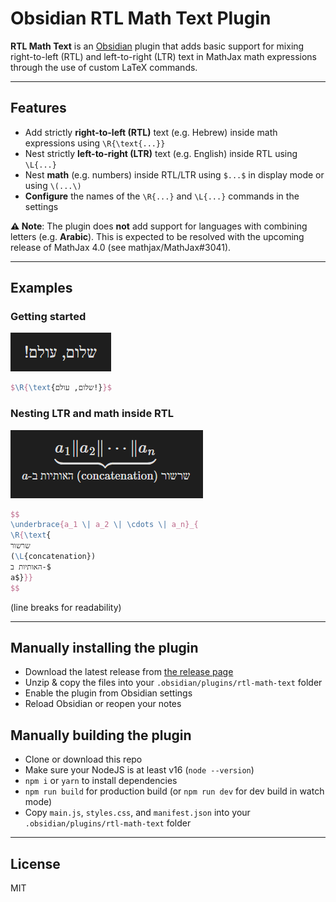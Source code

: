 # Obsidian RTL Math Text Plugin

**RTL Math Text** is an [Obsidian](https://obsidian.md) plugin that adds basic support for mixing right-to-left (RTL) and left-to-right (LTR) text in MathJax math expressions through the use of custom LaTeX commands.

---

## Features

- Add strictly **right-to-left (RTL)** text (e.g. Hebrew) inside math expressions using `\R{\text{...}}`
- Nest strictly **left-to-right (LTR)** text (e.g. English) inside RTL using `\L{...}`
- Nest **math** (e.g. numbers) inside RTL/LTR using `$...$` in display mode or using `\(...\)`
- **Configure** the names of the `\R{...}` and `\L{...}` commands in the settings


**⚠ Note**: The plugin does **not** add support for languages with combining letters (e.g. **Arabic**). This is expected to be resolved with the upcoming release of MathJax 4.0 (see mathjax/MathJax#3041).

---

## Examples

### Getting started

![Screenshot](screenshots/example1.png)

```latex
$\R{\text{שלום, עולם!}}$
```

### Nesting LTR and math inside RTL

![Screenshot](screenshots/example2.png)

```latex
$$
\underbrace{a_1 \| a_2 \| \cdots \| a_n}_{
\R{\text{
שרשור
(\L{concatenation})
האותיות ב-$
a$}}}
$$
```

(line breaks for readability)

---

## Manually installing the plugin

- Download the latest release from [the release page](https://github.com/orelby/obsidian-rtl-math-text-plugin/releases)
- Unzip & copy the files into your `.obsidian/plugins/rtl-math-text` folder
- Enable the plugin from Obsidian settings
- Reload Obsidian or reopen your notes


## Manually building the plugin

- Clone or download this repo
- Make sure your NodeJS is at least v16 (`node --version`)
- `npm i` or `yarn` to install dependencies
- `npm run build` for production build (or `npm run dev` for dev build in watch mode)
- Copy `main.js`, `styles.css`, and `manifest.json` into your `.obsidian/plugins/rtl-math-text` folder

---

## License

MIT

